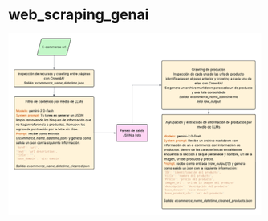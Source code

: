 # web_scraping_genai

![Arquitectura](https://raw.githubusercontent.com/acpuche/web_scraping_genai/refs/heads/main/img/flujo.png)